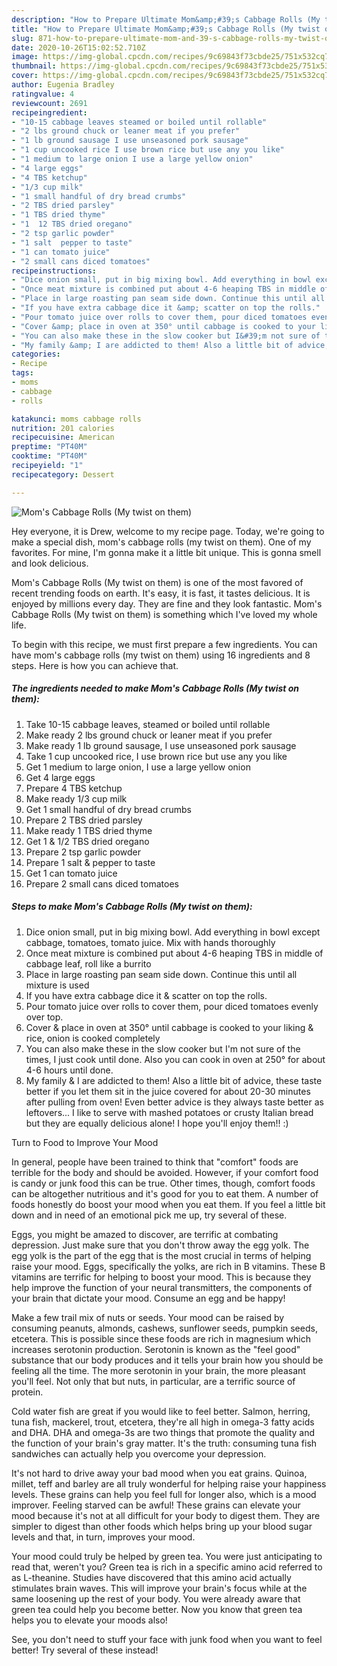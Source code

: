 ```yaml
---
description: "How to Prepare Ultimate Mom&amp;#39;s Cabbage Rolls (My twist on them)"
title: "How to Prepare Ultimate Mom&amp;#39;s Cabbage Rolls (My twist on them)"
slug: 871-how-to-prepare-ultimate-mom-and-39-s-cabbage-rolls-my-twist-on-them
date: 2020-10-26T15:02:52.710Z
image: https://img-global.cpcdn.com/recipes/9c69843f73cbde25/751x532cq70/moms-cabbage-rolls-my-twist-on-them-recipe-main-photo.jpg
thumbnail: https://img-global.cpcdn.com/recipes/9c69843f73cbde25/751x532cq70/moms-cabbage-rolls-my-twist-on-them-recipe-main-photo.jpg
cover: https://img-global.cpcdn.com/recipes/9c69843f73cbde25/751x532cq70/moms-cabbage-rolls-my-twist-on-them-recipe-main-photo.jpg
author: Eugenia Bradley
ratingvalue: 4
reviewcount: 2691
recipeingredient:
- "10-15 cabbage leaves steamed or boiled until rollable"
- "2 lbs ground chuck or leaner meat if you prefer"
- "1 lb ground sausage I use unseasoned pork sausage"
- "1 cup uncooked rice I use brown rice but use any you like"
- "1 medium to large onion I use a large yellow onion"
- "4 large eggs"
- "4 TBS ketchup"
- "1/3 cup milk"
- "1 small handful of dry bread crumbs"
- "2 TBS dried parsley"
- "1 TBS dried thyme"
- "1  12 TBS dried oregano"
- "2 tsp garlic powder"
- "1 salt  pepper to taste"
- "1 can tomato juice"
- "2 small cans diced tomatoes"
recipeinstructions:
- "Dice onion small, put in big mixing bowl. Add everything in bowl except cabbage, tomatoes, tomato juice. Mix with hands thoroughly"
- "Once meat mixture is combined put about 4-6 heaping TBS in middle of cabbage leaf, roll like a burrito"
- "Place in large roasting pan seam side down. Continue this until all mixture is used"
- "If you have extra cabbage dice it &amp; scatter on top the rolls."
- "Pour tomato juice over rolls to cover them, pour diced tomatoes evenly over top."
- "Cover &amp; place in oven at 350° until cabbage is cooked to your liking &amp; rice, onion is cooked completely"
- "You can also make these in the slow cooker but I&#39;m not sure of the times, I just cook until done. Also you can cook in oven at 250° for about 4-6 hours until done."
- "My family &amp; I are addicted to them! Also a little bit of advice, these taste better if you let them sit in the juice covered for about 20-30 minutes after pulling from oven! Even better advice is they always taste better as leftovers... I like to serve with mashed potatoes or crusty Italian bread but they are equally delicious alone! I hope you&#39;ll enjoy them!! :)"
categories:
- Recipe
tags:
- moms
- cabbage
- rolls

katakunci: moms cabbage rolls 
nutrition: 201 calories
recipecuisine: American
preptime: "PT40M"
cooktime: "PT40M"
recipeyield: "1"
recipecategory: Dessert

---
```



![Mom&#39;s Cabbage Rolls (My twist on them)](https://img-global.cpcdn.com/recipes/9c69843f73cbde25/751x532cq70/moms-cabbage-rolls-my-twist-on-them-recipe-main-photo.jpg)

Hey everyone, it is Drew, welcome to my recipe page. Today, we're going to make a special dish, mom&#39;s cabbage rolls (my twist on them). One of my favorites. For mine, I'm gonna make it a little bit unique. This is gonna smell and look delicious.

Mom&#39;s Cabbage Rolls (My twist on them) is one of the most favored of recent trending foods on earth. It's easy, it is fast, it tastes delicious. It is enjoyed by millions every day. They are fine and they look fantastic. Mom&#39;s Cabbage Rolls (My twist on them) is something which I've loved my whole life.




To begin with this recipe, we must first prepare a few ingredients. You can have mom&#39;s cabbage rolls (my twist on them) using 16 ingredients and 8 steps. Here is how you can achieve that.

<!--inarticleads1-->

##### The ingredients needed to make Mom&#39;s Cabbage Rolls (My twist on them):

1. Take 10-15 cabbage leaves, steamed or boiled until rollable
1. Make ready 2 lbs ground chuck or leaner meat if you prefer
1. Make ready 1 lb ground sausage, I use unseasoned pork sausage
1. Take 1 cup uncooked rice, I use brown rice but use any you like
1. Get 1 medium to large onion, I use a large yellow onion
1. Get 4 large eggs
1. Prepare 4 TBS ketchup
1. Make ready 1/3 cup milk
1. Get 1 small handful of dry bread crumbs
1. Prepare 2 TBS dried parsley
1. Make ready 1 TBS dried thyme
1. Get 1 &amp; 1/2 TBS dried oregano
1. Prepare 2 tsp garlic powder
1. Prepare 1 salt &amp; pepper to taste
1. Get 1 can tomato juice
1. Prepare 2 small cans diced tomatoes




<!--inarticleads2-->

##### Steps to make Mom&#39;s Cabbage Rolls (My twist on them):

1. Dice onion small, put in big mixing bowl. Add everything in bowl except cabbage, tomatoes, tomato juice. Mix with hands thoroughly
1. Once meat mixture is combined put about 4-6 heaping TBS in middle of cabbage leaf, roll like a burrito
1. Place in large roasting pan seam side down. Continue this until all mixture is used
1. If you have extra cabbage dice it &amp; scatter on top the rolls.
1. Pour tomato juice over rolls to cover them, pour diced tomatoes evenly over top.
1. Cover &amp; place in oven at 350° until cabbage is cooked to your liking &amp; rice, onion is cooked completely
1. You can also make these in the slow cooker but I&#39;m not sure of the times, I just cook until done. Also you can cook in oven at 250° for about 4-6 hours until done.
1. My family &amp; I are addicted to them! Also a little bit of advice, these taste better if you let them sit in the juice covered for about 20-30 minutes after pulling from oven! Even better advice is they always taste better as leftovers... I like to serve with mashed potatoes or crusty Italian bread but they are equally delicious alone! I hope you&#39;ll enjoy them!! :)




Turn to Food to Improve Your Mood


In general, people have been trained to think that "comfort" foods are terrible for the body and should be avoided. However, if your comfort food is candy or junk food this can be true. Other times, though, comfort foods can be altogether nutritious and it's good for you to eat them. A number of foods honestly do boost your mood when you eat them. If you feel a little bit down and in need of an emotional pick me up, try several of these.

Eggs, you might be amazed to discover, are terrific at combating depression. Just make sure that you don't throw away the egg yolk. The egg yolk is the part of the egg that is the most crucial in terms of helping raise your mood. Eggs, specifically the yolks, are rich in B vitamins. These B vitamins are terrific for helping to boost your mood. This is because they help improve the function of your neural transmitters, the components of your brain that dictate your mood. Consume an egg and be happy!

Make a few trail mix of nuts or seeds. Your mood can be raised by consuming peanuts, almonds, cashews, sunflower seeds, pumpkin seeds, etcetera. This is possible since these foods are rich in magnesium which increases serotonin production. Serotonin is known as the "feel good" substance that our body produces and it tells your brain how you should be feeling all the time. The more serotonin in your brain, the more pleasant you'll feel. Not only that but nuts, in particular, are a terrific source of protein.

Cold water fish are great if you would like to feel better. Salmon, herring, tuna fish, mackerel, trout, etcetera, they're all high in omega-3 fatty acids and DHA. DHA and omega-3s are two things that promote the quality and the function of your brain's gray matter. It's the truth: consuming tuna fish sandwiches can actually help you overcome your depression. 

It's not hard to drive away your bad mood when you eat grains. Quinoa, millet, teff and barley are all truly wonderful for helping raise your happiness levels. These grains can help you feel full for longer also, which is a mood improver. Feeling starved can be awful! These grains can elevate your mood because it's not at all difficult for your body to digest them. They are simpler to digest than other foods which helps bring up your blood sugar levels and that, in turn, improves your mood.

Your mood could truly be helped by green tea. You were just anticipating to read that, weren't you? Green tea is rich in a specific amino acid referred to as L-theanine. Studies have discovered that this amino acid actually stimulates brain waves. This will improve your brain's focus while at the same loosening up the rest of your body. You were already aware that green tea could help you become better. Now you know that green tea helps you to elevate your moods also!

See, you don't need to stuff your face with junk food when you want to feel better! Try several of these instead!

